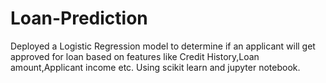 # Loan-Prediction
Deployed a Logistic Regression model  to determine if an applicant will get approved for loan based on features like Credit History,Loan amount,Applicant income etc. Using scikit learn and jupyter notebook. 
